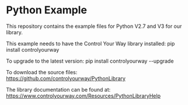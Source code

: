 # Python Example

This repository contains the example files for Python V2.7 and V3 for our library.

This example needs to have the Control Your Way library installed:
pip install controlyourway

To upgrade to the latest version:
pip install controlyourway --upgrade

To download the source files:
https://github.com/controlyourway/PythonLibrary

The library documentation can be found at:
https://www.controlyourway.com/Resources/PythonLibraryHelp
